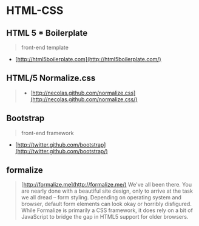 # HTML-CSS

## HTML 5 * Boilerplate
> front-end template
* [http://html5boilerplate.com](http://html5boilerplate.com/)

## HTML/5 Normalize.css
>* [http://necolas.github.com/normalize.css](http://necolas.github.com/normalize.css/)

## Bootstrap
> front-end framework
* [http://twitter.github.com/bootstrap](http://twitter.github.com/bootstrap/)

## formalize
> [http://formalize.me](http://formalize.me/)
We've all been there. You are nearly done with a beautiful site design, only to arrive at the task we all dread – form styling. Depending on operating system and browser, default form elements can look okay or horribly disfigured.
While Formalize is primarily a CSS framework, it does rely on a bit of JavaScript to bridge the gap in HTML5 support for older browsers.
